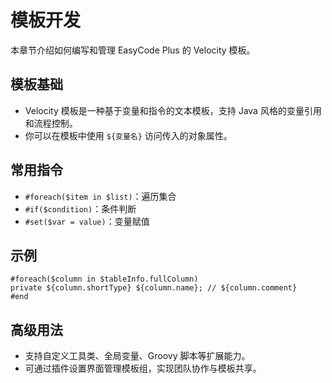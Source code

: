 # 模板开发

本章节介绍如何编写和管理 EasyCode Plus 的 Velocity 模板。

## 模板基础

- Velocity 模板是一种基于变量和指令的文本模板，支持 Java 风格的变量引用和流程控制。
- 你可以在模板中使用 `${变量名}` 访问传入的对象属性。

## 常用指令

- `#foreach($item in $list)`：遍历集合
- `#if($condition)`：条件判断
- `#set($var = value)`：变量赋值

## 示例

```velocity
#foreach($column in $tableInfo.fullColumn)
private ${column.shortType} ${column.name}; // ${column.comment}
#end
```

## 高级用法

- 支持自定义工具类、全局变量、Groovy 脚本等扩展能力。
- 可通过插件设置界面管理模板组，实现团队协作与模板共享。 